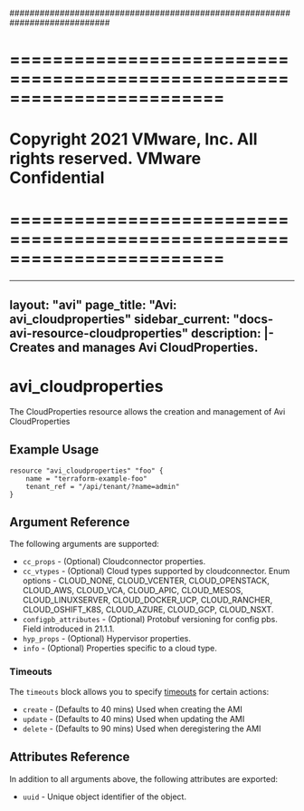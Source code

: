 ############################################################################
# ========================================================================
# Copyright 2021 VMware, Inc.  All rights reserved. VMware Confidential
# ========================================================================
###

<!--
    Copyright 2021 VMware, Inc.
    SPDX-License-Identifier: Mozilla Public License 2.0
-->
---
layout: "avi"
page_title: "Avi: avi_cloudproperties"
sidebar_current: "docs-avi-resource-cloudproperties"
description: |-
  Creates and manages Avi CloudProperties.
---

# avi_cloudproperties

The CloudProperties resource allows the creation and management of Avi CloudProperties

## Example Usage

```hcl
resource "avi_cloudproperties" "foo" {
    name = "terraform-example-foo"
    tenant_ref = "/api/tenant/?name=admin"
}
```

## Argument Reference

The following arguments are supported:

* `cc_props` - (Optional) Cloudconnector properties.
* `cc_vtypes` - (Optional) Cloud types supported by cloudconnector. Enum options - CLOUD_NONE, CLOUD_VCENTER, CLOUD_OPENSTACK, CLOUD_AWS, CLOUD_VCA, CLOUD_APIC, CLOUD_MESOS, CLOUD_LINUXSERVER, CLOUD_DOCKER_UCP, CLOUD_RANCHER, CLOUD_OSHIFT_K8S, CLOUD_AZURE, CLOUD_GCP, CLOUD_NSXT.
* `configpb_attributes` - (Optional) Protobuf versioning for config pbs. Field introduced in 21.1.1.
* `hyp_props` - (Optional) Hypervisor properties.
* `info` - (Optional) Properties specific to a cloud type.


### Timeouts

The `timeouts` block allows you to specify [timeouts](https://www.terraform.io/docs/configuration/resources.html#timeouts) for certain actions:

* `create` - (Defaults to 40 mins) Used when creating the AMI
* `update` - (Defaults to 40 mins) Used when updating the AMI
* `delete` - (Defaults to 90 mins) Used when deregistering the AMI

## Attributes Reference

In addition to all arguments above, the following attributes are exported:

* `uuid` -  Unique object identifier of the object.

